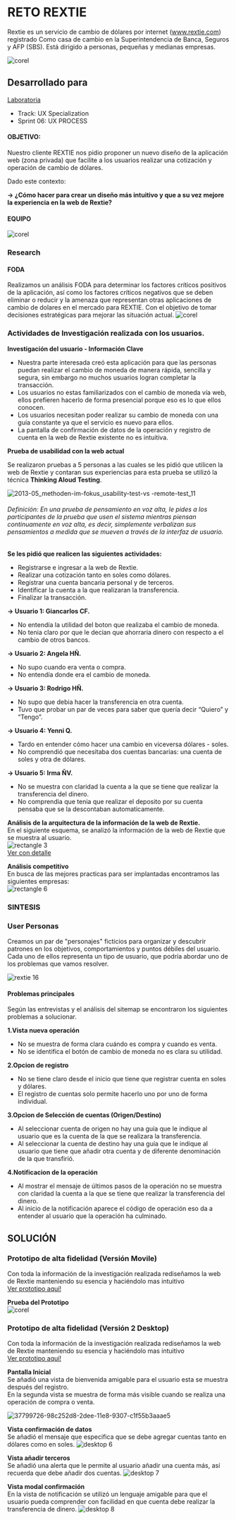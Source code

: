 # RETO REXTIE  

Rextie es un servicio de cambio de dólares por internet (www.rextie.com) registrado
Como casa de cambio en la Superintendencia de Banca, Seguros y AFP (SBS). Está
dirigido a personas, pequeñas y medianas empresas.  

![corel](https://user-images.githubusercontent.com/31807340/39339746-fa4dc354-498f-11e8-961a-2b91e409b34a.png)

## Desarrollado para
[Laboratoria](http://laboratoria.la)  

- Track: UX Specialization
- Sprint 06: UX PROCESS

#### OBJETIVO:
Nuestro cliente REXTIE nos pidio proponer un nuevo diseño de la aplicación web (zona privada) que facilite a los
usuarios realizar una cotización y operación de cambio de dólares.  

Dado este contexto:  

**→ ¿Cómo hacer para crear un diseño más intuitivo y que a su vez mejore la experiencia en la web de Rextie?**  

#### EQUIPO  
![corel](https://user-images.githubusercontent.com/31807340/39339567-1d67bf8a-498f-11e8-907d-8642e3d47c65.png)

### Research  

#### FODA  

Realizamos un análisis FODA para determinar los factores críticos positivos de la aplicación, así como los factores críticos negativos que se deben eliminar o reducir y la amenaza que representan otras aplicaciones de cambio de dolares en el mercado para REXTIE. Con el objetivo de tomar decisiones estratégicas para mejorar las situación actual. 
![corel](https://user-images.githubusercontent.com/31807340/39345229-dcf8de84-49ac-11e8-8b7e-f23b51acdd14.png)  

### Actividades de Investigación realizada con los usuarios.  

**Investigación del usuario -  Información Clave**  
- Nuestra parte interesada creó esta aplicación para que las personas puedan realizar el cambio de moneda de manera rápida, sencilla y segura, sin embargo no muchos usuarios logran completar la transacción.  
- Los usuarios no estas familiarizados con el cambio de moneda vía web, ellos prefieren hacerlo de forma presencial porque eso es lo que ellos conocen.  
- Los usuarios necesitan poder realizar su cambio de moneda con una guía constante ya que el servicio es nuevo para ellos.  
- La pantalla de confirmación de datos de la operación y registro de cuenta en la web de Rextie existente no es intuitiva.  

**Prueba de usabilidad con la web actual**

Se realizaron pruebas a 5 personas a las cuales se les pidió que utilicen la web de Rextie y contaran sus experiencias para esta prueba se utilizó la técnica **Thinking Aloud Testing**.  

![2013-05_methoden-im-fokus_usability-test-vs -remote-test_11](https://user-images.githubusercontent.com/31807340/39109446-9ac2ab70-4692-11e8-89ca-ce569ab5aba0.png)  

###### *Definición: En una prueba de pensamiento en voz alta, le pides a los participantes de la prueba que usen el sistema mientras piensan continuamente en voz alta, es decir, simplemente verbalizan sus pensamientos a medida que se mueven a través de la interfaz de usuario.*  

**Se les pidió que realicen las siguientes actividades:**  

- Registrarse e ingresar a la web de Rextie.  
- Realizar una cotización tanto en soles como dólares.  
- Registrar una cuenta bancaria personal y de terceros.  
- Identificar la cuenta a la que realizaran la transferencia.  
- Finalizar la transacción.

**→ Usuario 1: Giancarlos CF.**  
- No entendía la utilidad del boton que realizaba el cambio de moneda.  
- No tenia claro por que le decian que ahorraria dinero con respecto a el cambio de otros bancos.  

**→ Usuario 2: Angela HÑ.**  
- No supo cuando era venta o compra.  
- No entendía donde era el cambio de moneda.  

**→ Usuario 3: Rodrigo HÑ.**  
- No supo que debia hacer la transferencia en otra cuenta.  
- Tuvo que probar un par de veces para saber que quería decir “Quiero” y “Tengo”.  

**→ Usuario 4: Yenni Q.**  
- Tardo en entender cómo hacer una cambio en viceversa dólares - soles.  
- No comprendió que necesitaba dos cuentas bancarias: una cuenta de soles y otra de dólares.  

**→ Usuario 5: Irma ÑV.**  
- No se muestra con claridad la cuenta a la que se tiene que realizar la transferencia del dinero.  
- No comprendia que tenia que realizar el deposito por su cuenta pensaba que se la descontaban automaticamente.  

**Análisis de la arquitectura de la información de la web de Rextie.**  
En el siguiente esquema, se analizó la información de la web de Rextie que se muestra al usuario.  
![rectangle 3](https://user-images.githubusercontent.com/31807340/37680825-0b3714e0-2c53-11e8-9ce0-acdbf561ce4b.png)  
[Ver con detalle](https://drive.google.com/drive/my-drive)  

**Análisis competitivo**  
En busca de las mejores practicas para ser implantadas encontramos las siguientes empresas:  
![rectangle 6](https://user-images.githubusercontent.com/31807340/39108235-cf2d04ba-468c-11e8-9286-f469338d767c.png)  

### SINTESIS  

### User Personas  
Creamos un par de "personajes" ficticios para organizar y descubrir patrones en los objetivos, comportamientos y puntos débiles del usuario. Cada uno de ellos representa un tipo de usuario, que podría abordar uno de los problemas que vamos resolver.  

![rextie 16](https://user-images.githubusercontent.com/31807340/38168690-0d4c9bae-351a-11e8-889f-2185d88c678a.png)  

#### Problemas principales  
Según las entrevistas y el análisis del sitemap se encontraron los siguientes problemas a solucionar.  

**1.Vista nueva operación**  
- No se muestra de forma clara cuándo es compra y cuando es venta.  
- No se identifica el botón de cambio de moneda no es clara su utilidad.  

**2.Opcion de registro**  
- No se tiene claro desde el inicio que tiene que registrar cuenta en soles y dólares.  
- El registro de cuentas solo permite hacerlo uno por uno de forma individual.  

**3.Opcion de Selección de cuentas (Origen/Destino)**  
- Al seleccionar cuenta de origen no hay una guía que le indique al usuario que es la cuenta de la que se realizara la transferencia.  
- Al seleccionar la cuenta de destino hay una guía que le indique al usuario que tiene que añadir otra cuenta y de diferente denominación de la que transfirió.  

**4.Notificacion de la operación**  
- Al mostrar el mensaje de últimos pasos de la operación no se muestra con claridad la cuenta a la que se tiene que realizar la transferencia del dinero.  
- Al inicio de la notificación aparece el código de operación eso da a entender al usuario que la operación ha culminado.  

## SOLUCIÓN  

### Prototipo de alta fidelidad (Versión Movile)  
Con toda la información de la investigación realizada rediseñamos la web de Rextie manteniendo su esencia y haciéndolo mas intuitivo  
[Ver prototipo aquí!](https://marvelapp.com/89hi86a)  

**Prueba del Prototipo**  
![corel](https://user-images.githubusercontent.com/31807340/38591427-443f917c-3cfc-11e8-9cb1-8d815baecf6e.png)

### Prototipo de alta fidelidad (Versión 2 Desktop)  
Con toda la información de la investigación realizada rediseñamos la web de Rextie manteniendo su esencia y haciéndolo mas intuitivo  
[Ver prototipo aquí!](https://marvelapp.com/3bi16f0)  

**Pantalla Inicial**  
Se añadió una vista de bienvenida amigable para el usuario esta se muestra después del registro.  
En la segunda vista se muestra de forma más visible cuando se realiza una operación de compra o venta.

![37799726-98c252d8-2dee-11e8-9307-c1f55b3aaae5](https://user-images.githubusercontent.com/31807340/38168169-b52a1a64-350a-11e8-8327-ccb0499d2b9f.png)  

**Vista confirmación de datos**  
Se añadió el mensaje que especifica que se debe agregar cuentas tanto en dólares como en soles.
![desktop 6](https://user-images.githubusercontent.com/31807340/37800608-71a41206-2df1-11e8-84c0-0eb55982c007.png)  

**Vista añadir terceros**  
Se añadió una alerta que le permite al usuario añadir una cuenta más, así recuerda que debe añadir dos cuentas.
![desktop 7](https://user-images.githubusercontent.com/31807340/37801687-8303770e-2df5-11e8-9124-fde8993d1a8e.png)  

**Vista modal confirmación**  
En la vista de notificación se utilizó un lenguaje amigable para que el usuario pueda comprender con facilidad en que cuenta debe realizar la transferencia de dinero.
![desktop 8](https://user-images.githubusercontent.com/31807340/37802057-e57a4f4c-2df6-11e8-945a-8071d87e2a3f.png)


